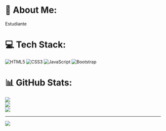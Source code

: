 # 💫 About Me:
Estudiante


# 💻 Tech Stack:
![HTML5](https://img.shields.io/badge/html5-%23E34F26.svg?style=for-the-badge&logo=html5&logoColor=white)
![CSS3](https://img.shields.io/badge/css3-%231572B6.svg?style=for-the-badge&logo=css3&logoColor=white) ![JavaScript](https://img.shields.io/badge/javascript-%23323330.svg?style=for-the-badge&logo=javascript&logoColor=%23F7DF1E) ![Bootstrap](https://img.shields.io/badge/bootstrap-%23563D7C.svg?style=for-the-badge&logo=bootstrap&logoColor=white)
# 📊 GitHub Stats:
![](https://github-readme-stats.vercel.app/api?username=AlexisPatzan&theme=city_light&hide_border=false&include_all_commits=false&count_private=false)<br/>
![](https://github-readme-streak-stats.herokuapp.com/?user=AlexisPatzan&theme=city_light&hide_border=false)<br/>
![](https://github-readme-stats.vercel.app/api/top-langs/?username=AlexisPatzan&theme=city_light&hide_border=false&include_all_commits=false&count_private=false&layout=compact)


---
[![](https://visitcount.itsvg.in/api?id=AlexisPatzan&icon=0&color=0)](https://visitcount.itsvg.in)

<!-- Proudly created with GPRM ( https://gprm.itsvg.in ) -->
